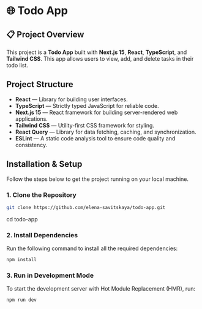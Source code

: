 # 🌐 Todo App

## 📋 Project Overview

This project is a **Todo App** built with **Next.js 15**, **React**, **TypeScript**, and **Tailwind CSS**. This app allows users to view, add, and delete tasks in their todo list.

## Project Structure

- **React** — Library for building user interfaces.
- **TypeScript** — Strictly typed JavaScript for reliable code.
- **Next.js 15** — React framework for building server-rendered web applications.
- **Tailwind CSS** — Utility-first CSS framework for styling.
- **React Query** — Library for data fetching, caching, and synchronization.
- **ESLint** — A static code analysis tool to ensure code quality and consistency.

## Installation & Setup

Follow the steps below to get the project running on your local machine.

### 1. Clone the Repository

```bash
git clone https://github.com/elena-savitskaya/todo-app.git
```

cd todo-app

### 2. Install Dependencies

Run the following command to install all the required dependencies:

```bash
npm install
```

### 3. Run in Development Mode

To start the development server with Hot Module Replacement (HMR), run:

```bash
npm run dev
```
